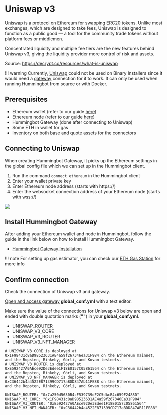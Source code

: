 # Uniswap v3

[Uniswap](https://uniswap.org/) is a protocol on Ethereum for swapping ERC20 tokens. Unlike most exchanges, which are designed to take fees, Uniswap is designed to function as a public good — a tool for the community trade tokens without platform fees or middlemen.

Concentrated liquidity and multiple fee tiers are the new features behind Uniswap v3, giving the liquidity provider more control of risk and assets.

Source: https://decrypt.co/resources/what-is-uniswap

!!! warning
    Currently, [Uniswap](/connectors/uniswap/) could not be used on Binary Installers since it would need a [gateway](/installation/gateway) connection for it to work. It can only be used when running Hummingbot from source or with Docker.

## Prerequisites

- Ethereum wallet (refer to our guide [here](/operation/connect-exchange/#setup-ethereum-wallet))
- Ethereum node (refer to our guide [here](/operation/connect-exchange/#setup-ethereum-nodes))
- Hummingbot Gateway (done after connecting to Uniswap)
- Some ETH in wallet for gas
- Inventory on both base and quote assets for the connectors

## Connecting to Uniswap

When creating Hummingbot Gateway, it picks up the Ethereum settings in the global config file which we can set up in the Hummingbot client.

1. Run the command `connect ethereum` in the Hummingbot client
2. Enter your wallet private key
3. Enter Ethereum node address (starts with https://)
4. Enter the websocket connection address of your Ethereum node (starts with wss://)

![](/assets/img/connect-ethereum.gif)

## Install Hummingbot Gateway

After adding your Ethereum wallet and node in Hummingbot, follow the guide in the link below on how to install Hummingbot Gateway.

- [Hummingbot Gateway Installation](/installation/gateway)

!!! note
    For setting up gas estimator, you can check our [ETH Gas Station](/installation/gateway/#eth-gas-station) for more info

## Confirm connection

Check the connection of Uniswap v3 and gateway.

[Open and access gateway](/installation/gateway/#install-gateway-from-source) **global_conf.yml** with a text editor.

Make sure the value of the connections for Uniswap v3 below are open and ended with double quotation marks (**""**) in your **global_conf.yml**.

- UNISWAP_ROUTER
- UNISWAP_V3_CORE
- UNISWAP_V3_ROUTER
- UNISWAP_V3_NFT_MANAGER

```
# UNISWAP_V3_CORE is deployed at 0x1F98431c8aD98523631AE4a59f267346ea31F984 on the Ethereum mainnet, and the Ropsten, Rinkeby, Görli, and Kovan testnets.
# UNISWAP_V3_ROUTER is deployed at 0xE592427A0AEce92De3Edee1F18E0157C05861564 on the Ethereum mainnet, and the Ropsten, Rinkeby, Görli, and Kovan testnets.
# UNISWAP_V3_NFT_MANAGER is deployed at 0xC36442b4a4522E871399CD717aBDD847Ab11FE88 on the Ethereum mainnet, and the Ropsten, Rinkeby, Görli, and Kovan testnets.

UNISWAP_ROUTER: "0x7a250d5630B4cF539739dF2C5dAcB4c659F2488D"
UNISWAP_V3_CORE: "0x1F98431c8aD98523631AE4a59f267346Ea31F984"
UNISWAP_V3_ROUTER: "0xE592427A0AEce92De3Edee1F18E0157c05861564"
UNISWAP_V3_NFT_MANAGER: "0xC36442b4a4522E871399CD717aBDD847AB11FE88"
```

